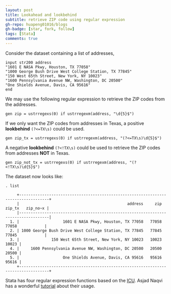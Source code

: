 ```yaml
---
layout: post
title: Lookahead and lookbehind
subtitle: retrieve ZIP code using regular expression 
gh-repo: huapeng01016/blogs
gh-badge: [star, fork, follow]
tags: [Stata]
comments: true
---
```


Consider the dataset containing a list of addresses,

```
input str200 address 
"1601 E NASA Pkwy, Houston, TX 77058"
"1000 George Bush Drive West College Station, TX 77845"
"150 West 65th Street, New York, NY 10023"
"1600 Pennsylvania Avenue NW, Washington, DC 20500"
"One Shields Avenue, Davis, CA 95616"
end
```


We may use the following regular expression to retrieve the ZIP codes from the addresses. 

```
gen zip = ustrregexs(0) if ustrregexm(address, "\d{5}$")
```

If we only want the ZIP codes from addresses in Texas, a positive **lookbehind** `(?<=TX\s)` could be used. 

```
gen zip_tx = ustrregexs(0) if ustrregexm(address, "(?<=TX\s)\d{5}$")
```

A negative **lookbehind** `(?<!TX\s)` could be used to retrieve the ZIP codes from addresses **NOT** in Texas.

```
gen zip_not_tx = ustrregexs(0) if ustrregexm(address, "(?<!TX\s)\d{5}$")
```

The dataset now looks like:

```   
. list

     +-----------------------------------------------------------------------------------+
     |                                               address     zip   zip_tx   zip_no~x |
     |-----------------------------------------------------------------------------------|
  1. |                   1601 E NASA Pkwy, Houston, TX 77058   77058    77058            |
  2. | 1000 George Bush Drive West College Station, TX 77845   77845    77845            |
  3. |              150 West 65th Street, New York, NY 10023   10023               10023 |
  4. |     1600 Pennsylvania Avenue NW, Washington, DC 20500   20500               20500 |
  5. |                   One Shields Avenue, Davis, CA 95616   95616               95616 |
     +-----------------------------------------------------------------------------------+

```   

Stata has four regular expression functions based on the [ICU](https://unicode-org.github.io/icu/userguide/strings/regexp.html). 
Asjad Naqvi has a wonderful [tutorial](https://medium.com/the-stata-guide/regular-expressions-regex-in-stata-6e5c200ef27c) about their usage. 

